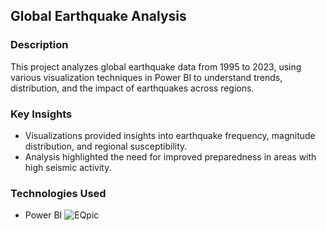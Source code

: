 ## Global Earthquake Analysis

### Description
This project analyzes global earthquake data from 1995 to 2023, using various visualization techniques in Power BI to understand trends, distribution, and the impact of earthquakes across regions.

### Key Insights
- Visualizations provided insights into earthquake frequency, magnitude distribution, and regional susceptibility.
- Analysis highlighted the need for improved preparedness in areas with high seismic activity.

### Technologies Used
- Power BI
![EQpic](https://github.com/user-attachments/assets/f99fddbf-419c-407e-b981-0a554f7eb7bd)
